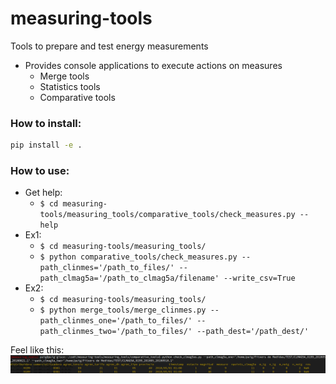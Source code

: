 # measuring-tools
Tools to prepare and test energy measurements

- Provides console applications to execute actions on measures
  - Merge tools
  - Statistics tools
  - Comparative tools
  
### How to install:
```bash
pip install -e .
```
### How to use:
- Get help:
  - `$ cd measuring-tools/measuring_tools/comparative_tools/check_measures.py --help`
- Ex1:
  - `$ cd measuring-tools/measuring_tools/`
  - `$ python comparative_tools/check_measures.py --path_clinmes='/path_to_files/' --path_clmag5a='/path_to_clmag5a/filename' --write_csv=True`
- Ex2:
  - `$ cd measuring-tools/measuring_tools/`
  - `$ python merge_tools/merge_clinmes.py --path_clinmes_one='/path_to_files/' --path_clinmes_two='/path_to_files/' --path_dest='/path_dest/'`

Feel like this: 
![alt text](measuring_tools/img/test.png)

